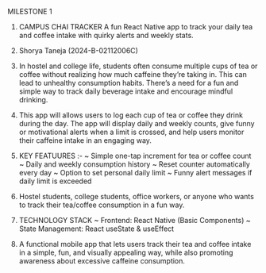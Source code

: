 MILESTONE 1

1) CAMPUS CHAI TRACKER 
A fun React Native app to track your daily tea and coffee intake with quirky alerts and weekly stats.

2) Shorya Taneja  (2024-B-02112006C)

3) In hostel and college life, students often consume multiple cups of tea or coffee without realizing how much caffeine they’re taking in. This can lead to unhealthy consumption habits. There’s a need for a fun and simple way to track daily beverage intake and encourage mindful drinking.

4) This app will allows users to log each cup of tea or coffee they drink during the day. The app will display daily and weekly counts, give funny or motivational alerts when a limit is crossed, and help users monitor their caffeine intake in an engaging way.

5) KEY FEATUURES :-
   ~ Simple one-tap increment for tea or coffee count
   ~ Daily and weekly consumption history
   ~ Reset counter automatically every day
   ~ Option to set personal daily limit
   ~ Funny alert messages if daily limit is exceeded

6) Hostel students, college students, office workers, or anyone who wants to track their tea/coffee consumption in a fun way.

7) TECHNOLOGY STACK
   ~ Frontend: React Native (Basic Components)
   ~ State Management: React useState & useEffect


8) A functional mobile app that lets users track their tea and coffee intake in a simple, fun, and visually appealing way, while also promoting awareness about excessive caffeine consumption.


